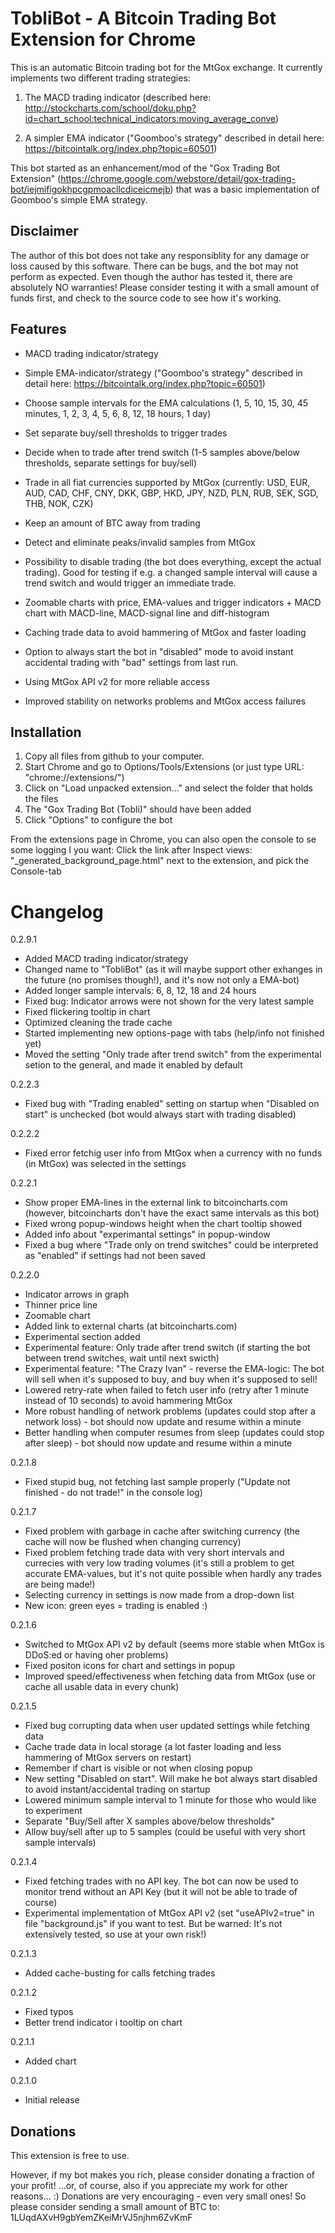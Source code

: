 TobliBot - A Bitcoin Trading Bot Extension for Chrome
=====================================================

This is an automatic Bitcoin trading bot for the MtGox exchange.
It currently implements two different trading strategies:

 1)	 The MACD trading indicator (described here: http://stockcharts.com/school/doku.php?id=chart_school:technical_indicators:moving_average_conve)
 
 2)	 A simpler EMA indicator ("Goomboo's strategy" described in detail here: https://bitcointalk.org/index.php?topic=60501)

This bot started as an enhancement/mod of the "Gox Trading Bot Extension" (https://chrome.google.com/webstore/detail/gox-trading-bot/iejmifigokhpcgpmoacllcdiceicmejb) that was a basic implementation of Goomboo's simple EMA strategy.



Disclaimer
----------
The author of this bot does not take any responsiblity for any damage or loss caused by this software.
There can be bugs, and the bot may not perform as expected.
Even though the author has tested it, there are absolutely NO warranties!
Please consider testing it with a small amount of funds first, and check to the source code to see how it's working.



Features
--------

 * MACD trading indicator/strategy
 
 * Simple EMA-indicator/strategy ("Goomboo's strategy" described in detail here: https://bitcointalk.org/index.php?topic=60501)

 * Choose sample intervals for the EMA calculations (1, 5, 10, 15, 30, 45 minutes, 1, 2, 3, 4, 5, 6, 8, 12, 18 hours, 1 day)
 
 * Set separate buy/sell thresholds to trigger trades

 * Decide when to trade after trend switch (1-5 samples above/below thresholds, separate settings for buy/sell)
  
 * Trade in all fiat currencies supported by MtGox (currently: USD, EUR, AUD, CAD, CHF, CNY, DKK, GBP, HKD, JPY, NZD, PLN, RUB, SEK, SGD, THB, NOK, CZK)
 
 * Keep an amount of BTC away from trading
 
 * Detect and eliminate peaks/invalid samples from MtGox

 * Possibility to disable trading (the bot does everything, except the actual trading). Good for testing if e.g. a changed sample interval will cause a trend switch and would trigger an immediate trade.
 
 * Zoomable charts with price, EMA-values and trigger indicators + MACD chart with MACD-line, MACD-signal line and diff-histogram

 * Caching trade data to avoid hammering of MtGox and faster loading
 
 * Option to always start the bot in "disabled" mode to avoid instant accidental trading with "bad" settings from last run.
 
 * Using MtGox API v2 for more reliable access
 
 * Improved stability on networks problems and MtGox access failures
 


	
Installation
------------

1. Copy all files from github to your computer.
2. Start Chrome and go to Options/Tools/Extensions (or just type URL: "chrome://extensions/")
3. Click on "Load unpacked extension..." and select the folder that holds the files 
4. The "Gox Trading Bot (Tobli)" should have been added
5. Click "Options" to configure the bot

From the extensions page in Chrome, you can also open the console to se some logging I you want:
Click the link after Inspect views: "_generated_background_page.html" next to the extension, and pick the Console-tab



Changelog
=========

0.2.9.1
- Added MACD trading indicator/strategy
- Changed name to "TobliBot" (as it will maybe support other exhanges in the future (no promises though!), and it's now not only a EMA-bot)
- Added longer sample intervals:	6, 8, 12, 18 and 24 hours
- Fixed bug: Indicator arrows were not shown for the very latest sample
- Fixed flickering tooltip in chart
- Optimized cleaning the trade cache
- Started implementing new options-page with tabs (help/info not finished yet)
- Moved the setting "Only trade after trend switch" from the experimental setion to the general, and made it enabled by default

0.2.2.3
- Fixed bug with "Trading enabled" setting on startup when "Disabled on start" is unchecked (bot would always start with trading disabled)

0.2.2.2
- Fixed error fetchig user info from MtGox when a currency with no funds (in MtGox) was selected in the settings

0.2.2.1
- Show proper EMA-lines in the external link to bitcoincharts.com (however, bitcoincharts don't have the exact same intervals as this bot)
- Fixed wrong popup-windows height when the chart tooltip showed
- Added info about "experimantal settings" in popup-window
- Fixed a bug where "Trade only on trend switches" could be interpreted as "enabled" if settings had not been saved

0.2.2.0
- Indicator arrows in graph
- Thinner price line
- Zoomable chart
- Added link to external charts (at bitcoincharts.com)
- Experimental section added
- Experimental feature: Only trade after trend switch (if starting the bot between trend switches, wait until next swicth)
- Experimental feature: "The Crazy Ivan" - reverse the EMA-logic: The bot will sell when it's supposed to buy, and buy when it's supposed to sell!
- Lowered retry-rate when failed to fetch user info (retry after 1 minute instead of 10 seconds) to avoid hammering MtGox
- More robust handling of network problems (updates could stop after a network loss) - bot should now update and resume within a minute
- Better handling when computer resumes from sleep (updates could stop after sleep) - bot should now update and resume within a minute

0.2.1.8
- Fixed stupid bug, not fetching last sample properly ("Update not finished - do not trade!" in the console log)

0.2.1.7
- Fixed problem with garbage in cache after switching currency (the cache will now be flushed when changing currency)
- Fixed problem fetching trade data with very short intervals and currecies with very low trading volumes (it's still a problem to get accurate EMA-values, but it's not quite possible when hardly any trades are being made!)
- Selecting currency in settings is now made from a drop-down list
- New icon: green eyes = trading is enabled :)

0.2.1.6
- Switched to MtGox API v2 by default (seems more stable when MtGox is DDoS:ed or having oher problems)
- Fixed positon icons for chart and settings in popup
- Improved speed/effectiveness when fetching data from MtGox (use or cache all usable data in every chunk)

0.2.1.5
- Fixed bug corrupting data when user updated settings while fetching data
- Cache trade data in local storage (a lot faster loading and less hammering of MtGox servers on restart)
- Remember if chart is visible or not when closing popup
- New setting "Disabled on start". Will make he bot always start disabled to avoid instant/accidental trading on startup
- Lowered minimum sample interval to 1 minute for those who would like to experiment
- Separate "Buy/Sell after X samples above/below thresholds"
- Allow buy/sell after up to 5 samples (could be useful with very short sample intervals)

0.2.1.4
- Fixed fetching trades with no API key. The bot can now be used to monitor trend without an API Key (but it will not be able to trade of course)
- Experimental implementation of MtGox API v2 (set "useAPIv2=true" in file "background.js" if you want to test. But be warned: It's not extensively tested, so use at your own risk!)

0.2.1.3
- Added cache-busting for calls fetching trades

0.2.1.2
- Fixed typos
- Better trend indicator i tooltip on chart

0.2.1.1
- Added chart

0.2.1.0
- Initial release



Donations
---------
This extension is free to use.

However, if my bot makes you rich, please consider donating a fraction of your profit!
...or, of course, also if you appreciate my work for other reasons... :)
Donations are very encouraging - even very small ones!
So please consider sending a small amount of BTC to:
1LUqdAXvH9gbYemZKeiMrVJ5njhm6ZvKmF
